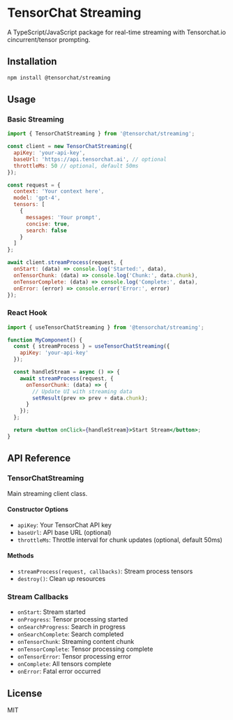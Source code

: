 # TensorChat Streaming

A TypeScript/JavaScript package for real-time streaming with Tensorchat.io cincurrent/tensor prompting.

## Installation

```bash
npm install @tensorchat/streaming
```

## Usage

### Basic Streaming

```javascript
import { TensorChatStreaming } from '@tensorchat/streaming';

const client = new TensorChatStreaming({
  apiKey: 'your-api-key',
  baseUrl: 'https://api.tensorchat.ai', // optional
  throttleMs: 50 // optional, default 50ms
});

const request = {
  context: 'Your context here',
  model: 'gpt-4',
  tensors: [
    {
      messages: 'Your prompt',
      concise: true,
      search: false
    }
  ]
};

await client.streamProcess(request, {
  onStart: (data) => console.log('Started:', data),
  onTensorChunk: (data) => console.log('Chunk:', data.chunk),
  onTensorComplete: (data) => console.log('Complete:', data),
  onError: (error) => console.error('Error:', error)
});
```

### React Hook

```jsx
import { useTensorChatStreaming } from '@tensorchat/streaming';

function MyComponent() {
  const { streamProcess } = useTensorChatStreaming({
    apiKey: 'your-api-key'
  });

  const handleStream = async () => {
    await streamProcess(request, {
      onTensorChunk: (data) => {
        // Update UI with streaming data
        setResult(prev => prev + data.chunk);
      }
    });
  };

  return <button onClick={handleStream}>Start Stream</button>;
}
```

## API Reference

### TensorChatStreaming

Main streaming client class.

#### Constructor Options

- `apiKey`: Your TensorChat API key
- `baseUrl`: API base URL (optional)
- `throttleMs`: Throttle interval for chunk updates (optional, default 50ms)

#### Methods

- `streamProcess(request, callbacks)`: Stream process tensors
- `destroy()`: Clean up resources

### Stream Callbacks

- `onStart`: Stream started
- `onProgress`: Tensor processing started
- `onSearchProgress`: Search in progress
- `onSearchComplete`: Search completed
- `onTensorChunk`: Streaming content chunk
- `onTensorComplete`: Tensor processing complete
- `onTensorError`: Tensor processing error
- `onComplete`: All tensors complete
- `onError`: Fatal error occurred

## License

MIT
